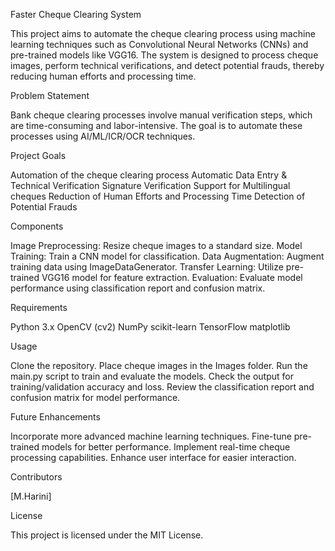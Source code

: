Faster Cheque Clearing System
 
This project aims to automate the cheque clearing process using machine learning techniques such as Convolutional Neural Networks (CNNs) and pre-trained models like VGG16. The system is designed to process cheque images, perform technical verifications, and detect potential frauds, thereby reducing human efforts and processing time.

Problem Statement

Bank cheque clearing processes involve manual verification steps, which are time-consuming and labor-intensive. The goal is to automate these processes using AI/ML/ICR/OCR techniques.

Project Goals

Automation of the cheque clearing process
Automatic Data Entry & Technical Verification
Signature Verification
Support for Multilingual cheques
Reduction of Human Efforts and Processing Time
Detection of Potential Frauds

Components

Image Preprocessing: Resize cheque images to a standard size.
Model Training: Train a CNN model for classification.
Data Augmentation: Augment training data using ImageDataGenerator.
Transfer Learning: Utilize pre-trained VGG16 model for feature extraction.
Evaluation: Evaluate model performance using classification report and confusion matrix.

Requirements

Python 3.x
OpenCV (cv2)
NumPy
scikit-learn
TensorFlow
matplotlib

Usage

Clone the repository.
Place cheque images in the Images folder.
Run the main.py script to train and evaluate the models.
Check the output for training/validation accuracy and loss.
Review the classification report and confusion matrix for model performance.

Future Enhancements

Incorporate more advanced machine learning techniques.
Fine-tune pre-trained models for better performance.
Implement real-time cheque processing capabilities.
Enhance user interface for easier interaction.

Contributors

[M.Harini]




License

This project is licensed under the MIT License.

